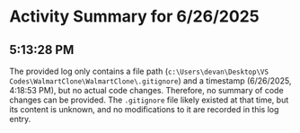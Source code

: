 # Activity Summary for 6/26/2025

## 5:13:28 PM
The provided log only contains a file path (`c:\Users\devan\Desktop\VS Codes\WalmartClone\WalmartClone\.gitignore`) and a timestamp (6/26/2025, 4:18:53 PM), but no actual code changes.  Therefore, no summary of code changes can be provided.  The `.gitignore` file likely existed at that time, but its content is unknown, and no modifications to it are recorded in this log entry.
